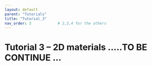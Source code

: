 ```yaml
---
layout: default
parent: "Tutorials"
title: "Tutorial_3"
nav_order: 3            # 2,3,4 for the others
---
```


# Tutorial 3 – 2D materials  .....TO BE CONTINUE ...

